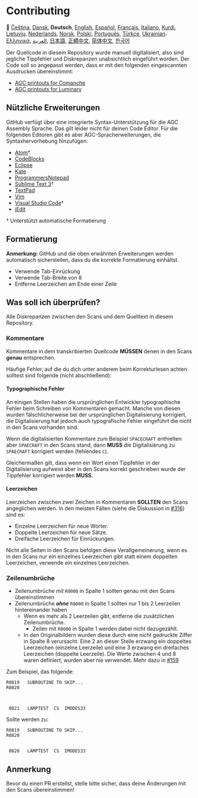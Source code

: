 # Contributing

🎌
[Čeština][CZ],
[Dansk][DA],
**Deutsch**,
[English][EN],
[Español][ES],
[Français][FR],
[Italiano][IT],
[Kurdi][KU],
[Lietuvių][LT],
[Nederlands][NL],
[Norsk][NO],
[Polski][PL],
[Português][PT_BR],
[Türkçe][TR],
[Ukrainian][UA]،
[Ελληνικά][GR],
[العربية][AR],
[日本語][JA],
[正體中文][ZH_TW],
[简体中文][ZH_CN],
[한국어][KO_KR]

[AR]:CONTRIBUTING.ar.md
[CZ]:CONTRIBUTING.cz.md
[DA]:CONTRIBUTING.da.md
[DE]:CONTRIBUTING.de.md
[EN]:CONTRIBUTING.md
[ES]:CONTRIBUTING.es.md
[FR]:CONTRIBUTING.fr.md
[GR]:CONTRIBUTING.gr.md
[IT]:CONTRIBUTING.it.md
[JA]:CONTRIBUTING.ja.md
[KO_KR]:CONTRIBUTING.ko_kr.md
[KU]:CONTRIBUTING.ku.md
[LT]:CONTRIBUTING.lt.md
[NL]:CONTRIBUTING.nl.md
[NO]:CONTRIBUTING.no.md
[PL]:CONTRIBUTING.pl.md
[PT_BR]:CONTRIBUTING.pt_br.md
[TR]:CONTRIBUTING.tr.md
[UA]:CONTRIBUTING.ua.md
[ZH_CN]:CONTRIBUTING.zh_cn.md
[ZH_TW]:CONTRIBUTING.zh_tw.md

Der Quellcode in diesem Repository wurde manuell digitalisiert, also sind jegliche Tippfehler und Diskrepanzen unabsichtlich eingeführt worden. Der Code soll so angepasst werden, dass er mit den folgenden eingescannten Ausdrucken übereinstimmt:

- [AGC printouts for Comanche][8]
- [AGC printouts for Luminary][9]

## Nützliche Erweiterungen

GitHub verfügt über eine integrierte Syntax-Unterstützung für die AGC Assembly Sprache. Das gilt leider nicht für deinen Code Editor. Für die folgenden Editoren gibt es aber AGC-Spracherweiterungen, die Syntaxhervorhebung hinzufügen:

- [Atom][Atom]†
- [CodeBlocks][CodeBlocks]
- [Eclipse][Eclipse]
- [Kate][Kate]
- [ProgrammersNotepad][ProgrammersNotepad]
- [Sublime Text 3][Sublime Text]†
- [TextPad][TextPad]
- [Vim][Vim]
- [Visual Studio Code][VisualStudioCode]†
- [jEdit][jEdit]

† Unterstützt automatische Formatierung

[Atom]:https://github.com/Alhadis/language-agc
[CodeBlocks]:https://github.com/virtualagc/virtualagc/tree/master/Contributed/SyntaxHighlight/CodeBlocks
[Eclipse]:https://github.com/virtualagc/virtualagc/tree/master/Contributed/SyntaxHighlight/Eclipse
[Kate]:https://github.com/virtualagc/virtualagc/tree/master/Contributed/SyntaxHighlight/Kate
[ProgrammersNotepad]:https://github.com/virtualagc/virtualagc/tree/master/Contributed/SyntaxHighlight/ProgrammersNotepad
[Sublime Text]:https://github.com/jimlawton/AGC-Assembly
[TextPad]:https://github.com/virtualagc/virtualagc/tree/master/Contributed/SyntaxHighlight/TextPad
[Vim]:https://github.com/wsdjeg/vim-assembly
[VisualStudioCode]:https://github.com/wopian/agc-assembly
[jEdit]:https://github.com/virtualagc/virtualagc/tree/master/Contributed/SyntaxHighlight/jEdit

## Formatierung

**Anmerkung:** GitHub und die oben erwähnten Erweiterungen werden automatisch sicherstellen, dass du die korrekte Formatierung einhältst.

- Verwende Tab-Einrückung
- Verwende Tab-Breite von 8
- Entferne Leerzeichen am Ende einer Zeile

## Was soll ich überprüfen?

Alle Diskrepanzen zwischen den Scans und dem Quelltext in diesem Repository.

### Kommentare

Kommentare in dem transkribierten Quellcode **MÜSSEN** denen in den Scans **genau** entsprechen.

Häufige Fehler, auf die du dich unter anderem beim Korrekturlesen achten solltest sind folgende (nicht abschließend):

#### Typographische Fehler

An einigen Stellen haben die ursprünglichen Entwickler typographische Fehler beim Schreiben von Kommentaren gemacht. Manche von diesen wurden fälschlicherweise bei der ursprünglichen Digitalisierung korrigiert, die Digitalisierung hat jedoch auch typografische Fehler eingeführt die nicht in den Scans vorhanden sind.

Wenn die digitalisierten Kommentare zum Beispiel `SPACECRAFT` enthielten aber `SPAECRAFT` in den Scans stand, dann **MUSS** die Digitalisierung zu `SPAECRAFT` korrigiert werden (fehlendes `C`).

Gleichermaßen gilt, dass wenn ein Wort einen Tippfehler in der Digitalisierung aufweist aber in den Scans korrekt geschrieben wurde der Tippfehler korrigiert werden **MUSS**.

#### Leerzeichen

Leerzeichen zwischen zwei Zeichen in Kommentaren **SOLLTEN** den Scans angeglichen werden. In den meisten Fällen (siehe die Diskussion in [#316][10]) sind es:

- Einzelne Leerzeichen für neue Wörter.
- Doppelte Leerzeichen für neue Sätze.
- Dreifache Leerzeichen für Einrückungen.

Nicht alle Seiten in den Scans befolgen diese Verallgemeinerung, wenn es in den Scans nur ein einzelnes Leerzeichen gibt statt einem doppelten Leerzeichen, verwende ein einzelnes Leerzeichen.

### Zeilenumbrüche

- Zeilenumbrüche *mit* `R0000` in Spalte 1 sollten genau mit den Scans übereinstimmen
- Zeilenumbrüche *__ohne__* `R0000` in Spalte 1 sollten nur 1 bis 2 Leerzeilen hintereinander haben
  - Wenn es mehr als 2 Leerzeilen gibt, entferne die zusätzlichen Zeilenumbrüche.
    - Zeilen mit `R0000` in Spalte 1 werden dabei nicht dazugezählt.
  - In den Originalbildern wurden diese durch eine nicht gedruckte Ziffer in Spalte 8 verursacht. Eine 2 an dieser Stelle erzwang ein doppeltes Leerzeichen (einzelne Leerzeile) und eine 3 erzwang ein dreifaches Leerzeichen (doppelte Leerzeile). Die Werte zwischen 4 und 8 waren definiert, wurden aber nie verwendet. Mehr dazu in [#159][7]

Zum Beispiel, das folgende:

```plain
R0819   SUBROUTINE TO SKIP...
R0820



 0821   LAMPTEST  CS  IMODES33
```

Sollte werden zu:

```plain
R0819   SUBROUTINE TO SKIP...
R0820


 0820   LAMPTEST  CS  IMODES33
```

## Anmerkung

Bevor du einen PR erstellst, stelle bitte sicher, dass deine Änderungen mit den Scans übereinstimmen!

[0]:https://github.com/chrislgarry/Apollo-11/pull/new/master
[1]:http://www.ibiblio.org/apollo/ScansForConversion/Luminary099/
[2]:http://www.ibiblio.org/apollo/ScansForConversion/Comanche055/
[6]:https://github.com/wopian/agc-assembly#user-settings
[7]:https://github.com/chrislgarry/Apollo-11/issues/159
[8]:http://www.ibiblio.org/apollo/ScansForConversion/Comanche055/
[9]:http://www.ibiblio.org/apollo/ScansForConversion/Luminary099/
[10]:https://github.com/chrislgarry/Apollo-11/pull/316#pullrequestreview-102892741
